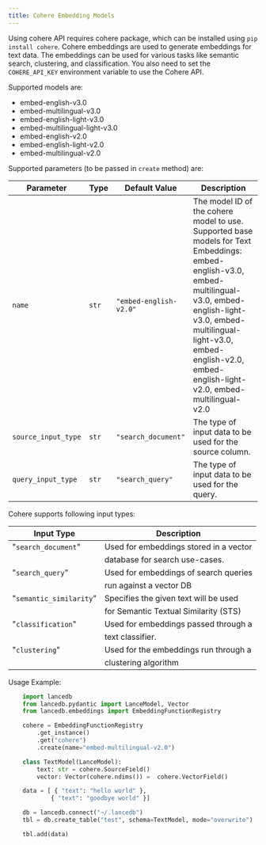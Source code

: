 ```yaml
---
title: Cohere Embedding Models
---
```


Using cohere API requires cohere package, which can be installed using `pip install cohere`. Cohere embeddings are used to generate embeddings for text data. The embeddings can be used for various tasks like semantic search, clustering, and classification.
You also need to set the `COHERE_API_KEY` environment variable to use the Cohere API.

Supported models are:

- embed-english-v3.0
- embed-multilingual-v3.0
- embed-english-light-v3.0
- embed-multilingual-light-v3.0
- embed-english-v2.0
- embed-english-light-v2.0
- embed-multilingual-v2.0


Supported parameters (to be passed in `create` method) are:

| Parameter | Type | Default Value | Description |
|---|---|--------|---------|
| `name` | `str` | `"embed-english-v2.0"` | The model ID of the cohere model to use. Supported base models for Text Embeddings: embed-english-v3.0, embed-multilingual-v3.0, embed-english-light-v3.0, embed-multilingual-light-v3.0, embed-english-v2.0, embed-english-light-v2.0, embed-multilingual-v2.0 |
| `source_input_type` | `str` | `"search_document"` | The type of input data to be used for the source column. |
| `query_input_type` | `str` | `"search_query"` | The type of input data to be used for the query. |

Cohere supports following input types:

| Input Type               | Description                          |
|-------------------------|---------------------------------------|
| "`search_document`"     | Used for embeddings stored in a vector|
|                         | database for search use-cases.        |
| "`search_query`"        | Used for embeddings of search queries |
|                         | run against a vector DB               |
| "`semantic_similarity`" | Specifies the given text will be used |
|                         | for Semantic Textual Similarity (STS) |
| "`classification`"      | Used for embeddings passed through a  |
|                         | text classifier.                      |
| "`clustering`"          | Used for the embeddings run through a |
|                         | clustering algorithm                  |

Usage Example:
    
```python
    import lancedb
    from lancedb.pydantic import LanceModel, Vector
    from lancedb.embeddings import EmbeddingFunctionRegistry

    cohere = EmbeddingFunctionRegistry
        .get_instance()
        .get("cohere")
        .create(name="embed-multilingual-v2.0")

    class TextModel(LanceModel):
        text: str = cohere.SourceField()
        vector: Vector(cohere.ndims()) =  cohere.VectorField()

    data = [ { "text": "hello world" },
            { "text": "goodbye world" }]

    db = lancedb.connect("~/.lancedb")
    tbl = db.create_table("test", schema=TextModel, mode="overwrite")

    tbl.add(data)
```